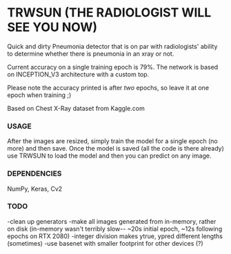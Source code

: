 # TRWSUN  (THE RADIOLOGIST WILL SEE YOU NOW)
Quick and dirty Pneumonia detector that is on par with radiologists' ability to determine whether there is pneumonia in an xray or not.

Current accuracy on a single training epoch is 79%.
The network is based on INCEPTION_V3 architecture with a custom top.

Please note the accuracy printed is after *two* epochs, so leave it at one epoch when training ;)

Based on Chest X-Ray dataset from Kaggle.com


### USAGE

After the images are resized, simply train the model for a single epoch (no more) and then save.
Once the model is saved (all the code is there already) use TRWSUN to load the model and then you can predict on any image.

### DEPENDENCIES

NumPy, Keras, Cv2

### TODO

-clean up generators 
-make all images generated from in-memory, rather on disk (in-memory wasn't terribly slow-- ~20s initial epoch, ~12s following epochs on RTX 2080)
-integer division makes ytrue, ypred different lengths (sometimes) 
-use basenet with smaller footprint for other devices (?)
